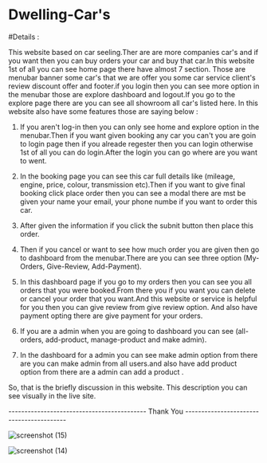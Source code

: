 # Dwelling-Car's

#Details : 

This website based on car seeling.Ther are are more companies car's and if you want then you can buy orders your car and buy that car.In this website 1st of all you can see home page there have almost 7 section. Those are menubar banner some car's that we are offer you some car service client's review discount offer and footer.if you login then you can see more option in the menubar those are explore dashboard and logout.If you go to the explore page there are you can see all showroom all car's listed here. In this website also have some features those are saying below : 

1. If you aren't log-in then you can only see home and explore option in the menubar.Then if you want given booking any car you can't you are goin to login page then if you alreade regester then you can login otherwise 1st of all you can do login.After the login you can go where are you want to went.

2. In the booking page you can see this car full details like (mileage, engine, price, colour, transmission etc).Then if you want to give final booking click place order then you can see a modal there are mst be given your name your email, your phone numbe if you want to order this car.

3. After given the information if you click the subnit button then place this order.

4. Then if you cancel or want to see how much order you are given then go to dashboard from the menubar.There are you can see three option (My-Orders, Give-Review, Add-Payment).

5. In this dashboard page if you go to my orders then you can see you all orders that you were booked.From there you if you want you can delete or cancel your order that you want.And this website or service is helpful for you then you can give review from give review option. And also have payment opting there are give payment for your orders.

6. If you are a admin when you are going to dashboard you can see (all-orders, add-product, manage-product and make admin).

7. In the dashboard for a admin you can see make admin option from there are you can make admin from all users.and also have add product option from there are a admin can add a product . 

So, that is the briefly discussion in this website. This description you can see visually in the live site. 





-------------------------------------------  Thank You  -----------------------------------------




![screenshot (15)](https://user-images.githubusercontent.com/76746810/142572592-5375c1af-53df-451a-b1ba-bde8aeec4484.png)





![screenshot (14)](https://user-images.githubusercontent.com/76746810/142572625-6b3bd21a-a194-406c-9e5a-a1d6d17df8eb.png)


